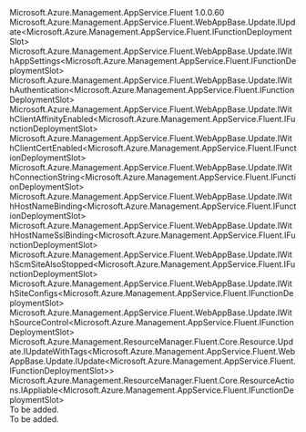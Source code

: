 <Type Name="IUpdate" FullName="Microsoft.Azure.Management.AppService.Fluent.FunctionDeploymentSlot.Update.IUpdate">
  <TypeSignature Language="C#" Value="public interface IUpdate : Microsoft.Azure.Management.AppService.Fluent.WebAppBase.Update.IUpdate&lt;Microsoft.Azure.Management.AppService.Fluent.IFunctionDeploymentSlot&gt;, Microsoft.Azure.Management.AppService.Fluent.WebAppBase.Update.IWithAppSettings&lt;Microsoft.Azure.Management.AppService.Fluent.IFunctionDeploymentSlot&gt;, Microsoft.Azure.Management.AppService.Fluent.WebAppBase.Update.IWithAuthentication&lt;Microsoft.Azure.Management.AppService.Fluent.IFunctionDeploymentSlot&gt;, Microsoft.Azure.Management.AppService.Fluent.WebAppBase.Update.IWithClientAffinityEnabled&lt;Microsoft.Azure.Management.AppService.Fluent.IFunctionDeploymentSlot&gt;, Microsoft.Azure.Management.AppService.Fluent.WebAppBase.Update.IWithClientCertEnabled&lt;Microsoft.Azure.Management.AppService.Fluent.IFunctionDeploymentSlot&gt;, Microsoft.Azure.Management.AppService.Fluent.WebAppBase.Update.IWithConnectionString&lt;Microsoft.Azure.Management.AppService.Fluent.IFunctionDeploymentSlot&gt;, Microsoft.Azure.Management.AppService.Fluent.WebAppBase.Update.IWithHostNameBinding&lt;Microsoft.Azure.Management.AppService.Fluent.IFunctionDeploymentSlot&gt;, Microsoft.Azure.Management.AppService.Fluent.WebAppBase.Update.IWithHostNameSslBinding&lt;Microsoft.Azure.Management.AppService.Fluent.IFunctionDeploymentSlot&gt;, Microsoft.Azure.Management.AppService.Fluent.WebAppBase.Update.IWithScmSiteAlsoStopped&lt;Microsoft.Azure.Management.AppService.Fluent.IFunctionDeploymentSlot&gt;, Microsoft.Azure.Management.AppService.Fluent.WebAppBase.Update.IWithSiteConfigs&lt;Microsoft.Azure.Management.AppService.Fluent.IFunctionDeploymentSlot&gt;, Microsoft.Azure.Management.AppService.Fluent.WebAppBase.Update.IWithSourceControl&lt;Microsoft.Azure.Management.AppService.Fluent.IFunctionDeploymentSlot&gt;, Microsoft.Azure.Management.ResourceManager.Fluent.Core.Resource.Update.IUpdateWithTags&lt;Microsoft.Azure.Management.AppService.Fluent.WebAppBase.Update.IUpdate&lt;Microsoft.Azure.Management.AppService.Fluent.IFunctionDeploymentSlot&gt;&gt;, Microsoft.Azure.Management.ResourceManager.Fluent.Core.ResourceActions.IAppliable&lt;Microsoft.Azure.Management.AppService.Fluent.IFunctionDeploymentSlot&gt;" />
  <TypeSignature Language="ILAsm" Value=".class public interface auto ansi abstract IUpdate implements class Microsoft.Azure.Management.AppService.Fluent.WebAppBase.Update.IUpdate`1&lt;class Microsoft.Azure.Management.AppService.Fluent.IFunctionDeploymentSlot&gt;, class Microsoft.Azure.Management.AppService.Fluent.WebAppBase.Update.IWithAppSettings`1&lt;class Microsoft.Azure.Management.AppService.Fluent.IFunctionDeploymentSlot&gt;, class Microsoft.Azure.Management.AppService.Fluent.WebAppBase.Update.IWithAuthentication`1&lt;class Microsoft.Azure.Management.AppService.Fluent.IFunctionDeploymentSlot&gt;, class Microsoft.Azure.Management.AppService.Fluent.WebAppBase.Update.IWithClientAffinityEnabled`1&lt;class Microsoft.Azure.Management.AppService.Fluent.IFunctionDeploymentSlot&gt;, class Microsoft.Azure.Management.AppService.Fluent.WebAppBase.Update.IWithClientCertEnabled`1&lt;class Microsoft.Azure.Management.AppService.Fluent.IFunctionDeploymentSlot&gt;, class Microsoft.Azure.Management.AppService.Fluent.WebAppBase.Update.IWithConnectionString`1&lt;class Microsoft.Azure.Management.AppService.Fluent.IFunctionDeploymentSlot&gt;, class Microsoft.Azure.Management.AppService.Fluent.WebAppBase.Update.IWithHostNameBinding`1&lt;class Microsoft.Azure.Management.AppService.Fluent.IFunctionDeploymentSlot&gt;, class Microsoft.Azure.Management.AppService.Fluent.WebAppBase.Update.IWithHostNameSslBinding`1&lt;class Microsoft.Azure.Management.AppService.Fluent.IFunctionDeploymentSlot&gt;, class Microsoft.Azure.Management.AppService.Fluent.WebAppBase.Update.IWithScmSiteAlsoStopped`1&lt;class Microsoft.Azure.Management.AppService.Fluent.IFunctionDeploymentSlot&gt;, class Microsoft.Azure.Management.AppService.Fluent.WebAppBase.Update.IWithSiteConfigs`1&lt;class Microsoft.Azure.Management.AppService.Fluent.IFunctionDeploymentSlot&gt;, class Microsoft.Azure.Management.AppService.Fluent.WebAppBase.Update.IWithSourceControl`1&lt;class Microsoft.Azure.Management.AppService.Fluent.IFunctionDeploymentSlot&gt;, class Microsoft.Azure.Management.ResourceManager.Fluent.Core.Resource.Update.IUpdateWithTags`1&lt;class Microsoft.Azure.Management.AppService.Fluent.WebAppBase.Update.IUpdate`1&lt;class Microsoft.Azure.Management.AppService.Fluent.IFunctionDeploymentSlot&gt;&gt;, class Microsoft.Azure.Management.ResourceManager.Fluent.Core.ResourceActions.IAppliable`1&lt;class Microsoft.Azure.Management.AppService.Fluent.IFunctionDeploymentSlot&gt;, class Microsoft.Azure.Management.ResourceManager.Fluent.Core.ResourceActions.IIndexable" />
  <TypeSignature Language="DocId" Value="T:Microsoft.Azure.Management.AppService.Fluent.FunctionDeploymentSlot.Update.IUpdate" />
  <TypeSignature Language="VB.NET" Value="Public Interface IUpdate&#xA;Implements IAppliable(Of IFunctionDeploymentSlot), IUpdate(Of IFunctionDeploymentSlot), IUpdateWithTags(Of IUpdate(Of IFunctionDeploymentSlot)), IWithAppSettings(Of IFunctionDeploymentSlot), IWithAuthentication(Of IFunctionDeploymentSlot), IWithClientAffinityEnabled(Of IFunctionDeploymentSlot), IWithClientCertEnabled(Of IFunctionDeploymentSlot), IWithConnectionString(Of IFunctionDeploymentSlot), IWithHostNameBinding(Of IFunctionDeploymentSlot), IWithHostNameSslBinding(Of IFunctionDeploymentSlot), IWithScmSiteAlsoStopped(Of IFunctionDeploymentSlot), IWithSiteConfigs(Of IFunctionDeploymentSlot), IWithSourceControl(Of IFunctionDeploymentSlot)" />
  <TypeSignature Language="F#" Value="type IUpdate = interface&#xA;    interface IAppliable&lt;IFunctionDeploymentSlot&gt;&#xA;    interface IIndexable&#xA;    interface IUpdate&lt;IFunctionDeploymentSlot&gt;&#xA;    interface IUpdateWithTags&lt;IUpdate&lt;IFunctionDeploymentSlot&gt;&gt;&#xA;    interface IWithClientAffinityEnabled&lt;IFunctionDeploymentSlot&gt;&#xA;    interface IWithClientCertEnabled&lt;IFunctionDeploymentSlot&gt;&#xA;    interface IWithScmSiteAlsoStopped&lt;IFunctionDeploymentSlot&gt;&#xA;    interface IWithSiteConfigs&lt;IFunctionDeploymentSlot&gt;&#xA;    interface IWithAppSettings&lt;IFunctionDeploymentSlot&gt;&#xA;    interface IWithConnectionString&lt;IFunctionDeploymentSlot&gt;&#xA;    interface IWithSourceControl&lt;IFunctionDeploymentSlot&gt;&#xA;    interface IWithHostNameBinding&lt;IFunctionDeploymentSlot&gt;&#xA;    interface IWithHostNameSslBinding&lt;IFunctionDeploymentSlot&gt;&#xA;    interface IWithAuthentication&lt;IFunctionDeploymentSlot&gt;" />
  <AssemblyInfo>
    <AssemblyName>Microsoft.Azure.Management.AppService.Fluent</AssemblyName>
    <AssemblyVersion>1.0.0.60</AssemblyVersion>
  </AssemblyInfo>
  <Interfaces>
    <Interface>
      <InterfaceName>Microsoft.Azure.Management.AppService.Fluent.WebAppBase.Update.IUpdate&lt;Microsoft.Azure.Management.AppService.Fluent.IFunctionDeploymentSlot&gt;</InterfaceName>
    </Interface>
    <Interface>
      <InterfaceName>Microsoft.Azure.Management.AppService.Fluent.WebAppBase.Update.IWithAppSettings&lt;Microsoft.Azure.Management.AppService.Fluent.IFunctionDeploymentSlot&gt;</InterfaceName>
    </Interface>
    <Interface>
      <InterfaceName>Microsoft.Azure.Management.AppService.Fluent.WebAppBase.Update.IWithAuthentication&lt;Microsoft.Azure.Management.AppService.Fluent.IFunctionDeploymentSlot&gt;</InterfaceName>
    </Interface>
    <Interface>
      <InterfaceName>Microsoft.Azure.Management.AppService.Fluent.WebAppBase.Update.IWithClientAffinityEnabled&lt;Microsoft.Azure.Management.AppService.Fluent.IFunctionDeploymentSlot&gt;</InterfaceName>
    </Interface>
    <Interface>
      <InterfaceName>Microsoft.Azure.Management.AppService.Fluent.WebAppBase.Update.IWithClientCertEnabled&lt;Microsoft.Azure.Management.AppService.Fluent.IFunctionDeploymentSlot&gt;</InterfaceName>
    </Interface>
    <Interface>
      <InterfaceName>Microsoft.Azure.Management.AppService.Fluent.WebAppBase.Update.IWithConnectionString&lt;Microsoft.Azure.Management.AppService.Fluent.IFunctionDeploymentSlot&gt;</InterfaceName>
    </Interface>
    <Interface>
      <InterfaceName>Microsoft.Azure.Management.AppService.Fluent.WebAppBase.Update.IWithHostNameBinding&lt;Microsoft.Azure.Management.AppService.Fluent.IFunctionDeploymentSlot&gt;</InterfaceName>
    </Interface>
    <Interface>
      <InterfaceName>Microsoft.Azure.Management.AppService.Fluent.WebAppBase.Update.IWithHostNameSslBinding&lt;Microsoft.Azure.Management.AppService.Fluent.IFunctionDeploymentSlot&gt;</InterfaceName>
    </Interface>
    <Interface>
      <InterfaceName>Microsoft.Azure.Management.AppService.Fluent.WebAppBase.Update.IWithScmSiteAlsoStopped&lt;Microsoft.Azure.Management.AppService.Fluent.IFunctionDeploymentSlot&gt;</InterfaceName>
    </Interface>
    <Interface>
      <InterfaceName>Microsoft.Azure.Management.AppService.Fluent.WebAppBase.Update.IWithSiteConfigs&lt;Microsoft.Azure.Management.AppService.Fluent.IFunctionDeploymentSlot&gt;</InterfaceName>
    </Interface>
    <Interface>
      <InterfaceName>Microsoft.Azure.Management.AppService.Fluent.WebAppBase.Update.IWithSourceControl&lt;Microsoft.Azure.Management.AppService.Fluent.IFunctionDeploymentSlot&gt;</InterfaceName>
    </Interface>
    <Interface>
      <InterfaceName>Microsoft.Azure.Management.ResourceManager.Fluent.Core.Resource.Update.IUpdateWithTags&lt;Microsoft.Azure.Management.AppService.Fluent.WebAppBase.Update.IUpdate&lt;Microsoft.Azure.Management.AppService.Fluent.IFunctionDeploymentSlot&gt;&gt;</InterfaceName>
    </Interface>
    <Interface>
      <InterfaceName>Microsoft.Azure.Management.ResourceManager.Fluent.Core.ResourceActions.IAppliable&lt;Microsoft.Azure.Management.AppService.Fluent.IFunctionDeploymentSlot&gt;</InterfaceName>
    </Interface>
  </Interfaces>
  <Docs>
    <summary>To be added.</summary>
    <remarks>To be added.</remarks>
  </Docs>
  <Members />
</Type>